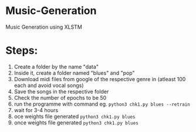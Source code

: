 # Music-Generation
Music Generation using XLSTM

# Steps:

1. Create a folder by the name "data"
2. Inside it, create a folder named "blues" and "pop"
3. Download midi files from google of the respective genre in (atleast 100 each and avoid vocal songs)
4. Save the songs in the respective folder
5. Check the number of epochs to be 50
6. run the programme with command eg. `python3 chk1.py blues --retrain`
7. wait for 3-4 hours
8. oce weights file generated `python3 chk1.py blues`
8. once weights file generated `python3 chk1.py blues`
